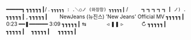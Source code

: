 ━━━━━┓
┓┓┓┓┓┃/ . `
┓┓┓┓┓ : .＼○ノ (와장창)
┓┓┓┓┓┃ ` / 　　
┓┓┓┓┓┃ `ノ) . `
┓┓┓┓┓┃ ,
┓┓┓┓┓┃　　 NewJeans (뉴진스) 'New Jeans' Official MV
┓┓┓┓┓┃　　　 　      0:23 ━━❚━━━━━━ 3:09
┓┓┓┓┓┃            ⇆ ⠀⠀⠀⠀⠀◃ ❚❚ ▹ ⠀⠀⠀⠀ ↻
┓┓┓┓┓┃　　 　　
┓┓┓┓┓┃　 
┓┓┓┓┓┃ 　
┓┓┓┓┓┃
